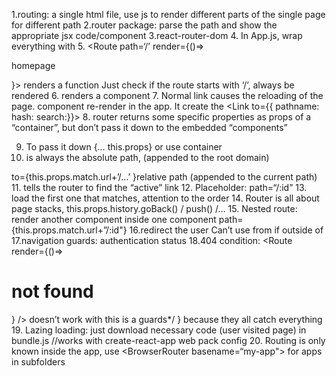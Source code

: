 1.routing: a single html file, use js to render different parts of the single page for different path
2.router package: parse the path and show the appropriate jsx code/component
3.react-router-dom
4. In App.js, wrap everything with <BrowserRouter> 
5. <Route path=‘/’ render={()=><p>homepage</p>}>  renders a function
Just check if the route starts with ‘/’, always be rendered
<Route path=‘/’ exact>
6. <Route path="/" exact component={FullPost} />  renders a component
7. Normal link causes the reloading of the page. <Link> component re-render in the app. It create the <Link to={{
pathname:
hash:
search:}}>
8. router returns some specific properties as props of a “container”, but don’t pass it down to the embedded “components”


9. To pass it down
   {… this.props} or use <WithRouter>container<WithRouter>
10. <Link to > is always the absolute path, (appended to the root domain)
to={this.props.match.url+’/…’ }relative path (appended to the current path)
11. <NavLink activeClassName=“..” activeStyle=“…”>  tells the router to find the “active” link
12. Placeholder: path=“/:id”
13.<Switch> load the first one that matches, attention to the order
14. Router is all about page stacks, this.props.history.goBack() / push() /…
15. Nested route: render another component inside one component
path={this.props.match.url+”/:id"}
16.redirect the user <Redirect from="/" to="/posts" />
Can’t use from if outside of <Switch>
17.navigation guards: authentication status
18.404 condition: 
<Route render={()=><h1>not found</h1>} /> doesn’t work with 
<Redirect from="/" to="/posts" /> this is a guards*/ } because they all catch everything
19. Lazing loading: just download necessary code (user visited page) in bundle.js
//works with create-react-app web pack config
20. Routing is only known inside the app, use <BrowserRouter basename=“my-app"> for apps in subfolders
